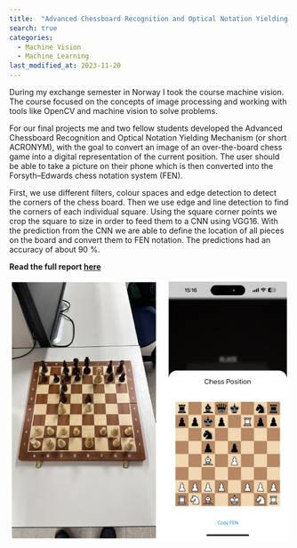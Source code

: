 ```yaml
---
title:  "Advanced Chessboard Recognition and Optical Notation Yielding Mechanism (Acronym)"
search: true
categories: 
  - Machine Vision
  - Machine Learning
last_modified_at: 2023-11-20
---
```


During my exchange semester in Norway I took the course machine vision. The course focused on the concepts of image processing and working with tools like OpenCV and machine vision to solve problems.

For our final projects me and two fellow students developed the Advanced Chessboard Recognition and Optical Notation Yielding Mechanism (or short ACRONYM), with the goal to convert an image of an over-the-board chess game into a digital representation of the current position. The user should be able to take a picture on their phone which is then converted into the Forsyth–Edwards chess notation system (FEN).

First, we use different filters, colour spaces and edge detection to detect the corners of the chess board. Then we use edge and line detection to find the corners of each individual square. Using the square corner points we crop the square to size in order to feed them to a CNN using VGG16. With the prediction from the CNN we are able to define the location of all pieces on the board and convert them to FEN notation. The predictions had an accuracy of about 90 %.

**Read the full report [here](/assets/pdf/ITK213_Final_Release.pdf)**

![example](/assets/image/acronym/converted_image.png)

